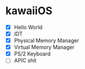 # kawaiiOS
- [x] Hello World
- [x] IDT
- [x] Physical Memory Manager
- [x] Virtual Memory Manager
- [x] PS/2 Keyboard
- [ ] APIC shit
